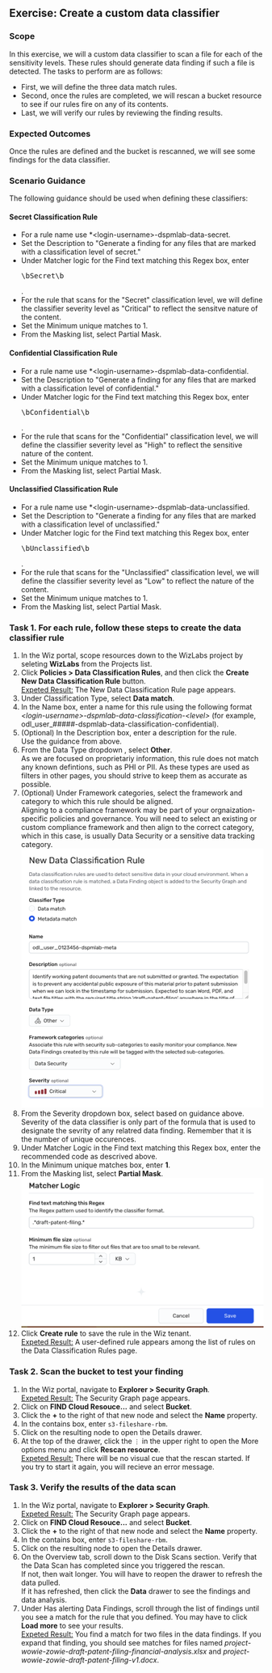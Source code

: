 ## Exercise: Create a custom data classifier

### Scope

In this exercise, we will a custom data classifier to scan a file for each of the sensitivity levels. These rules should generate data finding if such a file is detected. 
The tasks to perform are as follows:
* First, we will define the three data match rules. 
* Second, once the rules are completed, we will rescan a bucket resource to see if our rules fire on any of its contents.
* Last, we will verify our rules by reviewing the finding results. 

### Expected Outcomes

Once the rules are defined and the bucket is rescanned, we will see some findings for the data classifier. 

### Scenario Guidance
The following guidance should be used when defining these classifiers:

#### Secret Classification Rule
* For a rule name use *\<login-username\>-dspmlab-data-secret.
* Set the Description to "Generate a finding for any files that are marked with a classification level of secret."
* Under Matcher logic for the Find text matching this Regex box, enter <pre>\bSecret\b</pre>.
* For the rule that scans for the "Secret" classification level, we will define the classifier severity level as "Critical" to reflect the sensitve nature of the content.
* Set the Minimum unique matches to 1.
* From the Masking list, select Partial Mask.

#### Confidential Classification Rule
* For a rule name use *\<login-username\>-dspmlab-data-confidential.
* Set the Description to "Generate a finding for any files that are marked with a classification level of confidential."
* Under Matcher logic for the Find text matching this Regex box, enter <pre>\bConfidential\b</pre>.
* For the rule that scans for the "Confidential" classification level, we will define the classifier severity level as "High" to reflect the sensitive nature of the content.
* Set the Minimum unique matches to 1.
* From the Masking list, select Partial Mask.

#### Unclassified Classification Rule
* For a rule name use *\<login-username\>-dspmlab-data-unclassified.
* Set the Description to "Generate a finding for any files that are marked with a classification level of unclassified."
* Under Matcher logic for the Find text matching this Regex box, enter <pre>\bUnclassified\b</pre>.
* For the rule that scans for the "Unclassified" classification level, we will define the classifier severity level as "Low" to reflect the nature of the content.
* Set the Minimum unique matches to 1.
* From the Masking list, select Partial Mask.

### Task 1. For each rule, follow these steps to create the data classifier rule
1. In the Wiz portal, scope resources down to the WizLabs project by seleting **WizLabs** from the Projects list.
2. Click **Policies > Data Classification Rules**, and then click the **Create New Data Classification Rule** button.
<br/><ins>Expeted Result:</ins> The New Data Classification Rule page appears. 
3. Under Classification Type, select **Data match**.
4. In the Name box, enter a name for this rule using the following format *\<login-username\>-dspmlab-data-classification-\<level\>* (for example, odl_user_#####-dspmlab-data-classification-confidential).
5. (Optional) In the Description box, enter a description for the rule.
<br/>Use the guidance from above.
6. From the Data Type dropdown , select **Other**. <br/>
As we are focused on proprietariy information, this rule does not match any known defintions, such as PHI or PII. As these types are used as filters in other pages, you should strive to keep them as accurate as possible.
7. (Optional) Under Framework categories, select the framework and category to which this rule should be aligned.
<br/>Aligning to a compliance framework may be part of your orgnaization-specific policies and governance. You will need to select an existing or custom compliance framework and then align to the correct category, which in this case, is usually Data Security or a sensitive data tracking category.
![Metadata Classifier Rule Properties](img/meta-data-class-descript.png)
8. From the Severity dropdown box, select based on guidance above.
<br/>Severity of the data classifier is only part of the formula that is used to designate the sevrity of any relatred data finding. Remember that it is the number of unique occurences.
9. Under Matcher Logic in the Find text matching this Regex box, enter the recommended code as descrived above. 
10. In the Minimum unique matches box, enter **1**.
11. From the Masking list, select **Partial Mask**.
![Metadata Match Properties](img/meta-data-match-criteria.png)
12. Click **Create rule** to save the rule in the Wiz tenant.
<br/><ins>Expeted Result:</ins> A user-defined rule appears among the list of rules on the Data Classification Rules page. 

### Task 2. Scan the bucket to test your finding
1. In the Wiz portal, navigate to **Explorer > Security Graph**.
<br/><ins>Expeted Result:</ins> The Security Graph page appears. 
2. Click on **FIND Cloud Resouce...** and select **Bucket**.
3. Click the **+** to the right of that new node and select the **Name** property.
4. In the contains box, enter <code>s3-fileshare-rbm</code>.
5. Click on the resulting node to open the Details drawer.
6. At the top of the drawer, click the <code>&#x22EE;</code> in the upper right to open the More options menu and click **Rescan resource**.
<br/><ins>Expeted Result:</ins> There will be no visual cue that the rescan started. If you try to start it again, you will recieve an error message.

### Task 3. Verify the results of the data scan
1. In the Wiz portal, navigate to **Explorer > Security Graph**.
<br/><ins>Expeted Result:</ins> The Security Graph page appears. 
2. Click on **FIND Cloud Resouce...** and select **Bucket**.
3. Click the **+** to the right of that new node and select the **Name** property.
4. In the contains box, enter <code>s3-fileshare-rbm</code>.
5. Click on the resulting node to open the Details drawer.
6. On the Overview tab, scroll down to the Disk Scans section. Verify that the Data Scan has completed since you triggered the rescan. 
<br>If not, then wait longer. You will have to reopen the drawer to refresh the data pulled. 
<br>If it has refreshed, then click the **Data** drawer to see the findings and data analysis.
7. Under Has alerting Data Findings, scroll through the list of findings until you see a match for the rule that you defined. You may have to click **Load more** to see your results. 
<br/><ins>Expeted Result:</ins> You find a match for two files in the data findings. If you expand that finding, you should see matches for files named *project-wowie-zowie-draft-patent-filing-financial-analysis.xlsx*
and *project-wowie-zowie-draft-patent-filing-v1.docx*.
